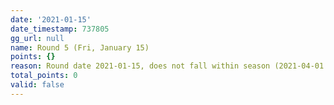 ```yaml
---
date: '2021-01-15'
date_timestamp: 737805
gg_url: null
name: Round 5 (Fri, January 15)
points: {}
reason: Round date 2021-01-15, does not fall within season (2021-04-01 to 2021-10-01)
total_points: 0
valid: false
---
```

